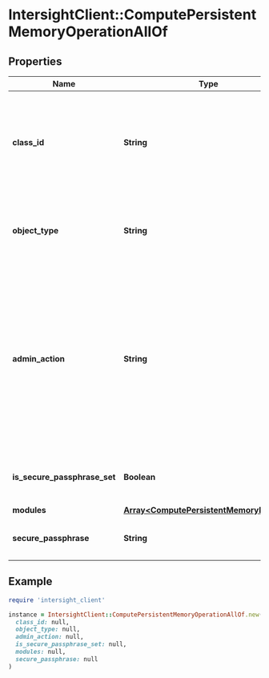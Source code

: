 # IntersightClient::ComputePersistentMemoryOperationAllOf

## Properties

| Name | Type | Description | Notes |
| ---- | ---- | ----------- | ----- |
| **class_id** | **String** | The fully-qualified name of the instantiated, concrete type. This property is used as a discriminator to identify the type of the payload when marshaling and unmarshaling data. | [default to &#39;compute.PersistentMemoryOperation&#39;] |
| **object_type** | **String** | The fully-qualified name of the instantiated, concrete type. The value should be the same as the &#39;ClassId&#39; property. | [default to &#39;compute.PersistentMemoryOperation&#39;] |
| **admin_action** | **String** | Administrative actions that can be performed on the Persistent Memory Modules. * &#x60;None&#x60; - No action on the selected Persistent Memory Modules. * &#x60;SecureErase&#x60; - Secure Erase action on the selected Persistent Memory Modules. * &#x60;Unlock&#x60; - Unlock action on the selected Persistent Memory Modules. | [optional][default to &#39;None&#39;] |
| **is_secure_passphrase_set** | **Boolean** | Indicates whether the value of the &#39;securePassphrase&#39; property has been set. | [optional][readonly][default to false] |
| **modules** | [**Array&lt;ComputePersistentMemoryModule&gt;**](ComputePersistentMemoryModule.md) |  | [optional] |
| **secure_passphrase** | **String** | Secure passphrase of the Persistent Memory Modules of the server. | [optional] |

## Example

```ruby
require 'intersight_client'

instance = IntersightClient::ComputePersistentMemoryOperationAllOf.new(
  class_id: null,
  object_type: null,
  admin_action: null,
  is_secure_passphrase_set: null,
  modules: null,
  secure_passphrase: null
)
```

